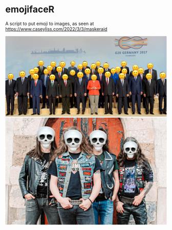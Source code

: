 # emojifaceR

A script to put emoji to images, as seen at https://www.caseyliss.com/2022/3/3/maskeraid

![](plots/politicians.png)
![](plots/heavy_metal.png)